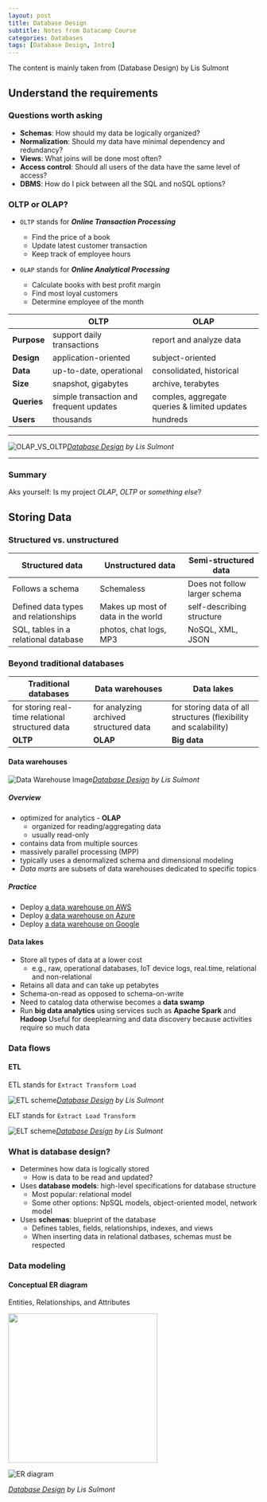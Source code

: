 ```yaml
--- 
layout: post 
title: Database Design 
subtitle: Notes from Datacamp Course 
categories: Databases 
tags: [Database Design, Intro]
---
```


The content is mainly taken from (Database Design) by Lis Sulmont 

## Understand the requirements

### Questions worth asking

- **Schemas**: How should my data be logically organized?
- **Normalization**: Should my data have minimal dependency and redundancy?  
- **Views**: What joins will be done most often?
- **Access control**: Should all users of the data have the same level of access?
- **DBMS**: How do I pick between all the SQL and noSQL options?

### OLTP or OLAP?

- `OLTP` stands for ***Online Transaction Processing***
    - Find the price of a book
    - Update latest customer transaction
    - Keep track of employee hours

- `OLAP` stands for ***Online Analytical Processing***
    - Calculate books with best profit margin
    - Find most loyal customers
    - Determine employee of the month

|   | OLTP | OLAP |
|---|---|---|
|**Purpose**|support daily transactions|report and analyze data|
|**Design**|application-oriented|subject-oriented|
|**Data**|up-to-date, operational|consolidated, historical|
|**Size**|snapshot, gigabytes|archive, terabytes|
|**Queries**|simple transaction and frequent updates|comples, aggregate queries & limited updates|
|**Users**|thousands|hundreds|

<hr>

![OLAP_VS_OLTP](/assets/images/post_images/database_design/OLAP_VS_OLTP.png)*[Database Design](https://campus.datacamp.com/courses/database-design) by Lis Sulmont*




<hr>

### Summary

Aks yourself: Is my project *OLAP*, *OLTP* or *something else*? 

## Storing Data

### Structured vs. unstructured

| Structured data | Unstructured data | Semi-structured data |
|---|---|---|
| Follows a schema | Schemaless | Does not follow larger schema |
| Defined data types and relationships | Makes up most of data in the world | self-describing structure |
| SQL, tables in a relational database | photos, chat logs, MP3 |NoSQL, XML, JSON |

### Beyond traditional databases

| Traditional databases | Data warehouses | Data lakes |
|---|---|---|
|for storing real-time relational structured data | for analyzing archived structured data | for storing data of all structures (flexibility and scalability)|
|**OLTP**|**OLAP**|**Big data**|

#### Data warehouses

![Data Warehouse Image](/assets/images/post_images/database_design/Data_Warehouse_Image.png)*[Database Design](https://campus.datacamp.com/courses/database-design) by Lis Sulmont*


##### Overview

- optimized for analytics - **OLAP**
    - organized for reading/aggregating data
    - usually read-only
- contains data from multiple sources
- massively parallel processing (MPP)
- typically uses a denormalized schema and dimensional modeling
- *Data marts* are subsets of data warehouses dedicated to specific topics

##### Practice

- Deploy [a data warehouse on AWS](https://aws.amazon.com/getting-started/hands-on/deploy-data-warehouse/)
- Deploy [a data warehouse on Azure](https://www.sqlshack.com/the-new-sql-data-warehouse-in-azure/)
- Deploy [a data warehouse on Google](https://cloud.google.com/bigquery)

#### Data lakes

- Store all types of data at a lower cost
    - e.g., raw, operational databases, IoT device logs, real.time, relational and non-relational
- Retains all data and can take up petabytes
- Schema-on-read as opposed to schema-on-write
- Need to catalog data otherwise becomes a **data swamp**
- Run **big data analytics** using services such as **Apache Spark** and **Hadoop**
    Useful for deeplearning and data discovery because activities require so much data

### Data flows

#### ETL

ETL stands for `Extract Transform Load`

![ETL scheme](/assets/images/post_images/database_design/ETL_scheme_1.png)*[Database Design](https://campus.datacamp.com/courses/database-design) by Lis Sulmont*


ELT stands for `Extract Load Transform`

![ELT scheme](/assets/images/post_images/database_design/ELT_scheme_1.png)*[Database Design](https://campus.datacamp.com/courses/database-design) by Lis Sulmont*


### What is database design?

- Determines how data is logically stored
    - How is data to be read and updated?
- Uses **database models**: high-level specifications for database structure
    - Most popular: relational model
    - Some other options: NpSQL models, object-oriented model, network model
- Uses **schemas**: blueprint of the database
    - Defines tables, fields, relationships, indexes, and views
    - When inserting data in relational datbases, schemas must be respected

### Data modeling

#### Conceptual ER diagram

Entities, Relationships, and Attributes

<img src="/assets/images/post_images/database_design/ER_diagram.png" width="300"/>



![ER diagram](/assets/images/post_images/database_design/ER_diagram.png)

*[Database Design](https://campus.datacamp.com/courses/database-design) by Lis Sulmont*

